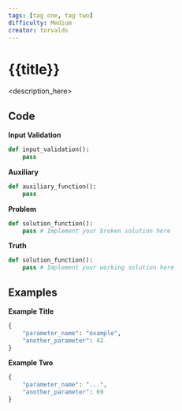 ```yaml
---
tags: [tag one, tag two] 
difficulty: Medium
creator: torvalds
---
```


# {{title}}
<description_here>

## Code

**Input Validation**
```python
def input_validation():
    pass
```

**Auxiliary**
```python
def auxiliary_function():
    pass
```

**Problem**
```python
def solution_function():
    pass # Implement your broken solution here
```

**Truth**
```python
def solution_function():
    pass # Implement your working solution here
```

## Examples
**Example Title**
```python
{
    "parameter_name": "example",
    "another_parameter": 42 
}
```

**Example Two**
```python
{
    "parameter_name": "...",
    "another_parameter": 69 
}
```